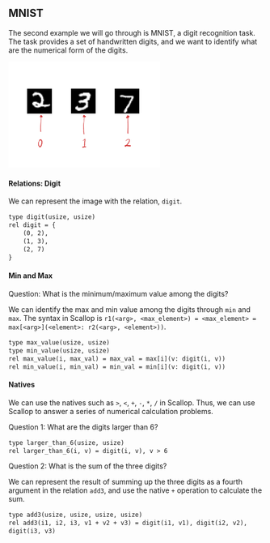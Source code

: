 ## MNIST

The second example we will go through is MNIST, a digit recognition task.
The task provides a set of handwritten digits, and we want to identify what are the numerical form of the digits.

<div>
  <img src="/img/summer_school/lab1/mnist_example.png" width="300"/>
</div>

#### Relations: Digit

We can represent the image with the relation, `digit`.

``` scl
type digit(usize, usize)
rel digit = {
    (0, 2),
    (1, 3),
    (2, 7)
}
```

#### Min and Max
Question: What is the minimum/maximum value among the digits?

We can identify the max and min value among the digits through `min` and `max`.
The syntax in Scallop is `r1(<arg>, <max_element>) = <max_element> = max[<arg>](<element>: r2(<arg>, <element>))`.

``` scl
type max_value(usize, usize)
type min_value(usize, usize)
rel max_value(i, max_val) = max_val = max[i](v: digit(i, v))
rel min_value(i, min_val) = min_val = min[i](v: digit(i, v))
```

#### Natives
We can use the natives such as `>`, `<`, `+`, `-`, `*`, `/` in Scallop.
Thus, we can use Scallop to answer a series of numerical calculation problems.

Question 1: What are the digits larger than 6?

``` scl
type larger_than_6(usize, usize)
rel larger_than_6(i, v) = digit(i, v), v > 6
```

Question 2: What is the sum of the three digits?

We can represent the result of summing up the three digits as a fourth argument in the relation `add3`, and use the native `+` operation to calculate the sum.

``` scl
type add3(usize, usize, usize, usize)
rel add3(i1, i2, i3, v1 + v2 + v3) = digit(i1, v1), digit(i2, v2), digit(i3, v3)
```
